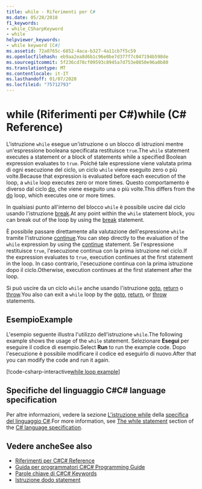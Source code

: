 ```yaml
---
title: while - Riferimenti per C#
ms.date: 05/28/2018
f1_keywords:
- while_CSharpKeyword
- while
helpviewer_keywords:
- while keyword [C#]
ms.assetid: 72a0765c-6852-4aca-b327-4a11cb7f5c59
ms.openlocfilehash: eb9aa2ea8d6b1c96e0be7d377f7c047194b598de
ms.sourcegitcommit: 5f236cd78cf09593c8945a7d753e0850e96a0b80
ms.translationtype: MT
ms.contentlocale: it-IT
ms.lasthandoff: 01/07/2020
ms.locfileid: "75712793"
---
```

# <a name="while-c-reference"></a><span data-ttu-id="2254c-102">while (Riferimenti per C#)</span><span class="sxs-lookup"><span data-stu-id="2254c-102">while (C# Reference)</span></span>

<span data-ttu-id="2254c-103">L'istruzione `while` esegue un'istruzione o un blocco di istruzioni mentre un'espressione booleana specificata restituisce `true`.</span><span class="sxs-lookup"><span data-stu-id="2254c-103">The `while` statement executes a statement or a block of statements while a specified Boolean expression evaluates to `true`.</span></span> <span data-ttu-id="2254c-104">Poiché tale espressione viene valutata prima di ogni esecuzione del ciclo, un ciclo `while` viene eseguito zero o più volte.</span><span class="sxs-lookup"><span data-stu-id="2254c-104">Because that expression is evaluated before each execution of the loop, a `while` loop executes zero or more times.</span></span> <span data-ttu-id="2254c-105">Questo comportamento è diverso dal ciclo [do](do.md), che viene eseguito una o più volte.</span><span class="sxs-lookup"><span data-stu-id="2254c-105">This differs from the [do](do.md) loop, which executes one or more times.</span></span>

<span data-ttu-id="2254c-106">In qualsiasi punto all'interno del blocco `while` è possibile uscire dal ciclo usando l'istruzione [break](break.md).</span><span class="sxs-lookup"><span data-stu-id="2254c-106">At any point within the `while` statement block, you can break out of the loop by using the [break](break.md) statement.</span></span>

<span data-ttu-id="2254c-107">È possibile passare direttamente alla valutazione dell'espressione `while` tramite l'istruzione [continue](continue.md).</span><span class="sxs-lookup"><span data-stu-id="2254c-107">You can step directly to the evaluation of the `while` expression by using the [continue](continue.md) statement.</span></span> <span data-ttu-id="2254c-108">Se l'espressione restituisce `true`, l'esecuzione continua con la prima istruzione nel ciclo.</span><span class="sxs-lookup"><span data-stu-id="2254c-108">If the expression evaluates to `true`, execution continues at the first statement in the loop.</span></span> <span data-ttu-id="2254c-109">In caso contrario, l'esecuzione continua con la prima istruzione dopo il ciclo.</span><span class="sxs-lookup"><span data-stu-id="2254c-109">Otherwise, execution continues at the first statement after the loop.</span></span>

<span data-ttu-id="2254c-110">Si può uscire da un ciclo `while` anche usando l'istruzione [goto](goto.md), [return](return.md) o [throw](throw.md).</span><span class="sxs-lookup"><span data-stu-id="2254c-110">You also can exit a `while` loop by the [goto](goto.md), [return](return.md), or [throw](throw.md) statements.</span></span>

## <a name="example"></a><span data-ttu-id="2254c-111">Esempio</span><span class="sxs-lookup"><span data-stu-id="2254c-111">Example</span></span>

<span data-ttu-id="2254c-112">L'esempio seguente illustra l'utilizzo dell'istruzione `while`.</span><span class="sxs-lookup"><span data-stu-id="2254c-112">The following example shows the usage of the `while` statement.</span></span> <span data-ttu-id="2254c-113">Selezionare **Esegui** per eseguire il codice di esempio.</span><span class="sxs-lookup"><span data-stu-id="2254c-113">Select **Run** to run the example code.</span></span> <span data-ttu-id="2254c-114">Dopo l'esecuzione è possibile modificare il codice ed eseguirlo di nuovo.</span><span class="sxs-lookup"><span data-stu-id="2254c-114">After that you can modify the code and run it again.</span></span>

[!code-csharp-interactive[while loop example](~/samples/snippets/csharp/keywords/IterationKeywordsExamples.cs#3)]

## <a name="c-language-specification"></a><span data-ttu-id="2254c-115">Specifiche del linguaggio C#</span><span class="sxs-lookup"><span data-stu-id="2254c-115">C# language specification</span></span>

<span data-ttu-id="2254c-116">Per altre informazioni, vedere la sezione [L'istruzione while](~/_csharplang/spec/statements.md#the-while-statement) della [specifica del linguaggio C#](/dotnet/csharp/language-reference/language-specification/introduction).</span><span class="sxs-lookup"><span data-stu-id="2254c-116">For more information, see [The while statement](~/_csharplang/spec/statements.md#the-while-statement) section of the [C# language specification](/dotnet/csharp/language-reference/language-specification/introduction).</span></span>

## <a name="see-also"></a><span data-ttu-id="2254c-117">Vedere anche</span><span class="sxs-lookup"><span data-stu-id="2254c-117">See also</span></span>

- [<span data-ttu-id="2254c-118">Riferimenti per C#</span><span class="sxs-lookup"><span data-stu-id="2254c-118">C# Reference</span></span>](../index.md)
- [<span data-ttu-id="2254c-119">Guida per programmatori C#</span><span class="sxs-lookup"><span data-stu-id="2254c-119">C# Programming Guide</span></span>](../../programming-guide/index.md)
- [<span data-ttu-id="2254c-120">Parole chiave di C#</span><span class="sxs-lookup"><span data-stu-id="2254c-120">C# Keywords</span></span>](index.md)
- [<span data-ttu-id="2254c-121">Istruzione do</span><span class="sxs-lookup"><span data-stu-id="2254c-121">do statement</span></span>](do.md)
